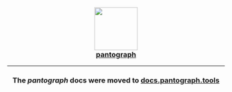 <h3 align="center">
  <a href="https://docs.pantograph.tools/">
    <img src="https://raw.githubusercontent.com/pantograph/pantograph/master/pantograph/assets/pantograph.png" width="100" />
    <br />
    pantograph
  </a>
</h3>

------

<h3 align="center">The <i>pantograph</i> docs were moved to <a href='https://docs.pantograph.tools/'>docs.pantograph.tools</a></h3>
